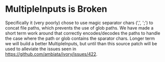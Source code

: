 MultipleInputs is Broken
========================

Specifically it (very poorly) chose to use magic separator chars (',', ';')
to concat file paths, which prevents the use of glob paths. We have made a
short term work around that correctly encodes/decodes the paths to handle the
case where the path or glob contains the sparator chars. Longer term we will
build a better MultipleInputs, but until than this source patch will be used
to alleviate the issues seen in https://github.com/ambiata/ivory/issues/422.
